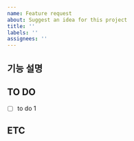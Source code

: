 ```yaml
---
name: Feature request
about: Suggest an idea for this project
title: ''
labels: ''
assignees: ''
---
```


## 기능 설명

## TO DO

- [ ] to do 1

## ETC
